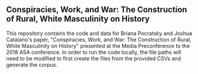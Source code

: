 ## Conspiracies, Work, and War: The Construction of Rural, White Masculinity on History

This repository contains the code and data for Briana Pocratsky and Joshua Catalano's paper, "Conspiracies, Work, and War: The Construction of Rural, White Masculinity on History" presented at the Media Preconference to the 2018 ASA conference. In order to run the code locally, the file paths will need to be modified to first create the files from the provided CSVs and generate the corpus. 